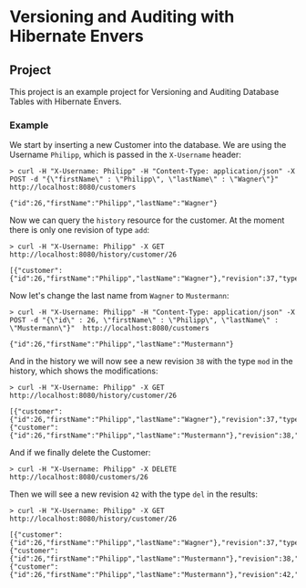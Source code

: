 # Versioning and Auditing with Hibernate Envers #

## Project ##

This project is an example project for Versioning and Auditing Database Tables with Hibernate Envers.

### Example ###

We start by inserting a new Customer into the database. We are using the Username ``Philipp``, which is passed in the ``X-Username`` header:

```
> curl -H "X-Username: Philipp" -H "Content-Type: application/json" -X POST -d "{\"firstName\" : \"Philipp\", \"lastName\" : \"Wagner\"}"  http://localhost:8080/customers

{"id":26,"firstName":"Philipp","lastName":"Wagner"}
```

Now we can query the ``history`` resource for the customer. At the moment there is only one revision of type ``add``:

```
> curl -H "X-Username: Philipp" -X GET http://localhost:8080/history/customer/26

[{"customer":{"id":26,"firstName":"Philipp","lastName":"Wagner"},"revision":37,"type":"add"}]
```

Now let's change the last name from ``Wagner`` to ``Mustermann``:

```
> curl -H "X-Username: Philipp" -H "Content-Type: application/json" -X POST -d "{\"id\" : 26, \"firstName\" : \"Philipp\", \"lastName\" : \"Mustermann\"}"  http://localhost:8080/customers

{"id":26,"firstName":"Philipp","lastName":"Mustermann"}
```

And in the history we will now see a new revision ``38`` with the type ``mod`` in the history, which shows the modifications:

```
> curl -H "X-Username: Philipp" -X GET http://localhost:8080/history/customer/26

[{"customer":{"id":26,"firstName":"Philipp","lastName":"Wagner"},"revision":37,"type":"add"},{"customer":{"id":26,"firstName":"Philipp","lastName":"Mustermann"},"revision":38,"type":"mod"}]
```

And if we finally delete the Customer:

```
> curl -H "X-Username: Philipp" -X DELETE http://localhost:8080/customers/26
```

Then we will see a new revision ``42`` with the type ``del`` in the results:

```
> curl -H "X-Username: Philipp" -X GET http://localhost:8080/history/customer/26

[{"customer":{"id":26,"firstName":"Philipp","lastName":"Wagner"},"revision":37,"type":"add"},{"customer":{"id":26,"firstName":"Philipp","lastName":"Mustermann"},"revision":38,"type":"mod"},{"customer":{"id":26,"firstName":"Philipp","lastName":"Mustermann"},"revision":42,"type":"del"}]
